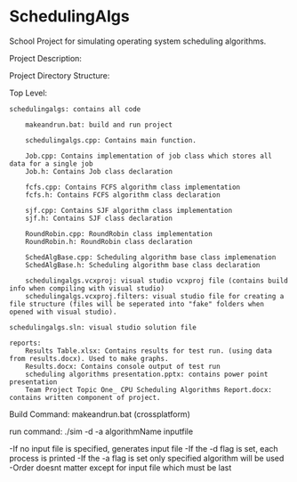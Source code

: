 # SchedulingAlgs
School Project for simulating operating system scheduling algorithms.

Project Description:

Project Directory Structure:

Top Level:

	schedulingalgs: contains all code
        
		makeandrun.bat: build and run project

		schedulingalgs.cpp: Contains main function.

		Job.cpp: Contains implementation of job class which stores all data for a single job
		Job.h: Contains Job class declaration

		fcfs.cpp: Contains FCFS algorithm class implementation
		fcfs.h: Contains FCFS algorithm class declaration

		sjf.cpp: Contains SJF algorithm class implementation
		sjf.h: Contains SJF class declaration
		
		RoundRobin.cpp: RoundRobin class implementation
		RoundRobin.h: RoundRobin class declaration

		SchedAlgBase.cpp: Scheduling algorithm base class implemenation
		SchedAlgBase.h: Scheduling algorithm base class declaration

		schedulingalgs.vcxproj: visual studio vcxproj file (contains build info when compiling with visual studio)
		schedulingalgs.vcxproj.filters: visual studio file for creating a file structure (files will be seperated into "fake" folders when opened with visual studio).
	
	schedulingalgs.sln: visual studio solution file

	reports:
		Results Table.xlsx: Contains results for test run. (using data from results.docx). Used to make graphs.
		Results.docx: Contains console output of test run
		scheduling algorithms presentation.pptx: contains power point presentation
		Team Project Topic One_ CPU Scheduling Algorithms Report.docx: contains written component of project.
		

Build Command:
makeandrun.bat (crossplatform)

run command:
./sim -d -a algorithmName inputfile

-If no input file is specified, generates input file
-If the -d flag is set, each process is printed
-If the -a flag is set only specified algorithm will be used
-Order doesnt matter except for input file which must be last
